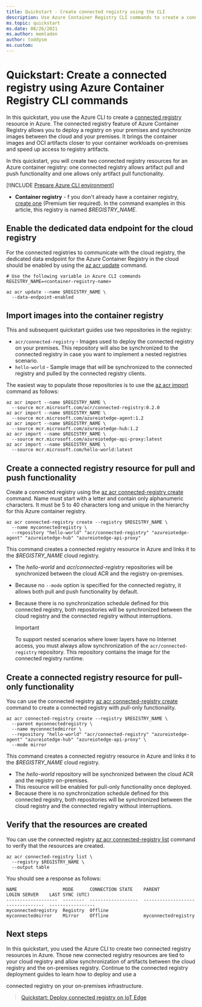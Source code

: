 ```yaml
---
title: Quickstart - Create connected registry using the CLI
description: Use Azure Container Registry CLI commands to create a connected registry resource.
ms.topic: quickstart
ms.date: 08/26/2021
ms.author: memladen
author: toddysm
ms.custom:
---
```


# Quickstart: Create a connected registry using Azure Container Registry CLI commands

In this quickstart, you use the Azure CLI to create a [connected registry](intro-connected-registry.md) resource in Azure. The connected registry feature of Azure Container Registry allows you to deploy a registry on your premises and synchronize images between the cloud and your premises. It brings the container images and OCI artifacts closer to your container workloads on-premises and speed up access to registry artifacts.

In this quickstart, you will create two connected registry resources for an Azure container registry: one connected registry allows artifact pull and push functionality and one allows only artifact pull functionality.

[!INCLUDE [Prepare Azure CLI environment](../../includes/azure-cli-prepare-your-environment.md)]

* **Container registry** - f you don't already have a container registry, [create one](container-registry-get-started-azure-cli.md) (Premium tier required). In the command examples in this article, this registry is named *$REGISTRY_NAME*.

## Enable the dedicated data endpoint for the cloud registry

For the connected registries to communicate with the cloud registry, the dedicated data endpoint for the Azure Container Registry in the cloud should be enabled by using the [az acr update][az-acr-update] command.

```azurecli
# Use the following variable in Azure CLI commands
REGISTRY_NAME=<container-registry-name>

az acr update --name $REGISTRY_NAME \
  --data-endpoint-enabled
```

## Import images into the container registry

This and subsequent quickstart guides use two repositories in the registry:
- `acr/connected-registry` - Images used to deploy the connected registry on your premises. This repository will also be synchronized to the connected registry in case you want to implement a nested registries scenario.
- `hello-world` - Sample image that will be synchronized to the connected registry and pulled by the connected registry clients.

The easiest way to populate those repositories is to use the [az acr import][az-acr-import] command as follows:

```azurecli
az acr import --name $REGISTRY_NAME \
  --source mcr.microsoft.com/acr/connected-registry:0.2.0
az acr import --name $REGISTRY_NAME \
  --source mcr.microsoft.com/azureiotedge-agent:1.2
az acr import --name $REGISTRY_NAME \
  --source mcr.microsoft.com/azureiotedge-hub:1.2
az acr import --name $REGISTRY_NAME \
  --source mcr.microsoft.com/azureiotedge-api-proxy:latest
az acr import --name $REGISTRY_NAME \
  --source mcr.microsoft.com/hello-world:latest
```

## Create a connected registry resource for pull and push functionality

Create a connected registry using the [az acr connected-registry create][az-acr-connected-registry-create] command. Name must start with a letter and contain only alphanumeric characters. It must be 5 to 40 characters long and unique in the hierarchy for this Azure container registry.

```azurecli
az acr connected-registry create --registry $REGISTRY_NAME \
  --name myconnectedregistry \
  --repository "hello-world" "acr/connected-registry" "azureiotedge-agent" "azureiotedge-hub" "azureiotedge-api-proxy"
```

This command creates a connected registry resource in Azure and links it to the *$REGISTRY_NAME* cloud registry. 
* The *hello-world* and *acr/connected-registry* repositories will be synchronized between the cloud ACR and the registry on-premises. 
* Because no `--mode` option is specified for the connected registry, it allows both pull and push functionality by default. 
* Because there is no synchronization schedule defined for this connected registry, both repositories will be synchronized between the cloud registry and the connected registry without interruptions.

  > [!IMPORTANT]
  > To support nested scenarios where lower layers have no Internet access, you must always allow synchronization of the `acr/connected-registry` repository. This repository contains the image for the connected registry runtime.

## Create a connected registry resource for pull-only functionality

You can use the connected registry [az acr connected-registry create][az-acr-connected-registry-create] command to create a connected registry with _pull_-only functionality. 

```azurecli
az acr connected-registry create --registry $REGISTRY_NAME \
  --parent myconnectedregistry \
  --name myconnectedmirror \
  --repository "hello-world" "acr/connected-registry" "azureiotedge-agent" "azureiotedge-hub" "azureiotedge-api-proxy" \
  --mode mirror
```

This command creates a connected registry resource in Azure and links it to the *$REGISTRY_NAME* cloud registry. 
* The *hello-world* repository will be synchronized between the cloud ACR and the registry on-premises.
* This resource will be enabled for pull-only functionality once deployed. 
* Because there is no synchronization schedule defined for this connected registry, both repositories will be synchronized between the cloud registry and the connected registry without interruptions.

## Verify that the resources are created

You can use the connected registry [az acr connected-registry list][az-acr-connected-registry-list] command to verify that the resources are created. 

```azurecli
az acr connected-registry list \
  --registry $REGISTRY_NAME \
  --output table
```

You should see a response as follows:

```
NAME                 MODE      CONNECTION STATE    PARENT               LOGIN SERVER    LAST SYNC (UTC)
-------------------  --------  ------------------  -------------------  --------------  -----------------
myconnectedregistry  Registry  Offline
myconnectedmirror    Mirror    Offline             myconnectedregistry
```

## Next steps

In this quickstart, you used the Azure CLI to create two connected registry resources in Azure. Those new connected registry resources are tied to your cloud registry and allow synchronization of artifacts between the cloud registry and the on-premises registry. Continue to the connected registry deployment guides to learn how to deploy and use a 

connected registry on your on-premises infrastructure.

> [Quickstart: Deploy connected registry on IoT Edge][quickstart-deploy-connected-registry-iot-edge-cli]

<!-- LINKS - internal -->
[az-acr-connected-registry-create]: /cli/azure/acr/connected-registry#az_acr_connected_registry_create
[az-acr-connected-registry-list]: /cli/azure/acr/connected-registry#az_acr_connected_registry_list
[az-acr-create]: /cli/azure/acr#az_acr_create
[az-acr-update]: /cli/azure/acr#az_acr_update
[az-acr-import]: /cli/azure/acr#az_acr_import
[az-group-create]: /cli/azure/group#az_group_create
[container-registry-intro]: container-registry-intro.md
[container-registry-skus]: container-registry-skus.md
[quickstart-deploy-connected-registry-iot-edge-cli]: quickstart-deploy-connected-registry-iot-edge-cli.md